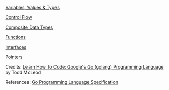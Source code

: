[Variables, Values & Types](Variables%2C%20Values%20%26%20Types/README.md)

[Control Flow](Control%20Flow/README.md)

[Composite Data Types](Composite%20Data%20Types/README.md)

[Functions](Functions/README.md)

[Interfaces](Interfaces/README.md)

[Pointers](Pointers/README.md)

Credits: [Learn How To Code: Google's Go (golang) Programming Language](https://www.udemy.com/course/learn-how-to-code/) by Todd McLeod

References: [Go Programming Language Specification](https://golang.org/ref/spec)
